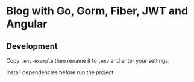 # Blog with Go, Gorm, Fiber, JWT and Angular

## Development

Copy `.env-example` then rename it to `.env` and enter your settings.

Install dependencies before run the project